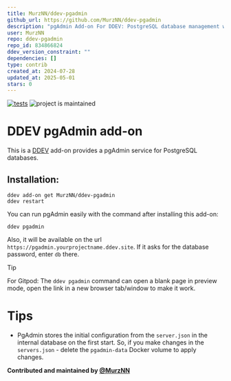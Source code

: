 ```yaml
---
title: MurzNN/ddev-pgadmin
github_url: https://github.com/MurzNN/ddev-pgadmin
description: "pgAdmin Add-on For DDEV: PostgreSQL database management web interface"
user: MurzNN
repo: ddev-pgadmin
repo_id: 834866824
ddev_version_constraint: ""
dependencies: []
type: contrib
created_at: 2024-07-28
updated_at: 2025-05-01
stars: 0
---
```


[![tests](https://github.com/MurzNN/ddev-pgadmin/actions/workflows/tests.yml/badge.svg)](https://github.com/MurzNN/ddev-pgadmin/actions/workflows/tests.yml) ![project is maintained](https://img.shields.io/maintenance/yes/2024.svg)

# DDEV pgAdmin add-on<!-- omit in toc -->

This is a [DDEV](https://github.com/ddev/ddev/) add-on provides a pgAdmin service for PostgreSQL databases.

## Installation:

```
ddev add-on get MurzNN/ddev-pgadmin
ddev restart
```

You can run pgAdmin easily with the command after installing this add-on:

```
ddev pgadmin
```

Also, it will be available on the url `https://pgadmin.yourprojectname.ddev.site`. If it asks for the database password, enter `db` there.

> [!TIP]
> For Gitpod: The `ddev pgadmin` command can open a blank page in preview mode, open the link in a new browser tab/window to make it work.

# Tips

- PgAdmin stores the initial configuration from the `server.json` in the internal database on the first start. So, if you make changes in the `servers.json` - delete the `pgadmin-data` Docker volume to apply changes.

**Contributed and maintained by [@MurzNN](https://github.com/MurzNN)**
